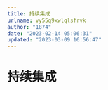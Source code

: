 ```yaml
---
title: 持续集成
urlname: vy55q9xwlqlsfrvk
author: "1874"
date: "2023-02-14 05:06:31"
updated: "2023-03-09 16:56:47"
---
```


# 持续集成

##
